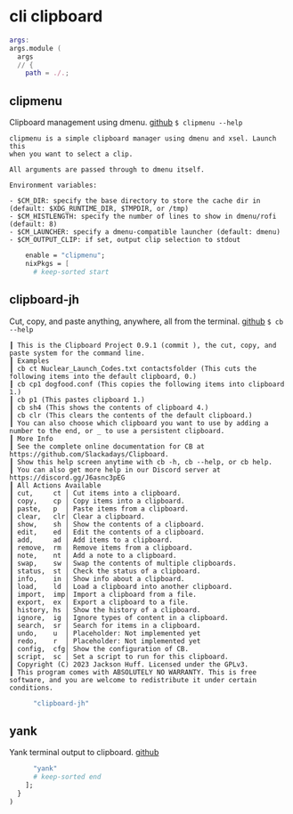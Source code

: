 # cli clipboard

```nix tangle:default.nix
args:
args.module (
  args
  // {
    path = ./.;
```

## clipmenu

Clipboard management using dmenu.
[github](https://github.com/cdown/clipmenu)
`$ clipmenu --help`

```
clipmenu is a simple clipboard manager using dmenu and xsel. Launch this
when you want to select a clip.

All arguments are passed through to dmenu itself.

Environment variables:

- $CM_DIR: specify the base directory to store the cache dir in (default: $XDG_RUNTIME_DIR, $TMPDIR, or /tmp)
- $CM_HISTLENGTH: specify the number of lines to show in dmenu/rofi (default: 8)
- $CM_LAUNCHER: specify a dmenu-compatible launcher (default: dmenu)
- $CM_OUTPUT_CLIP: if set, output clip selection to stdout
```

```nix tangle:default.nix
    enable = "clipmenu";
    nixPkgs = [
      # keep-sorted start
```

## clipboard-jh

Cut, copy, and paste anything, anywhere, all from the terminal.
[github](https://github.com/Slackadays/clipboard)
`$ cb --help`

```
┃ This is the Clipboard Project 0.9.1 (commit ), the cut, copy, and paste system for the command line.
┃ Examples
┃ cb ct Nuclear_Launch_Codes.txt contactsfolder (This cuts the following items into the default clipboard, 0.)
┃ cb cp1 dogfood.conf (This copies the following items into clipboard 1.)
┃ cb p1 (This pastes clipboard 1.)
┃ cb sh4 (This shows the contents of clipboard 4.)
┃ cb clr (This clears the contents of the default clipboard.)
┃ You can also choose which clipboard you want to use by adding a number to the end, or _ to use a persistent clipboard.
┃ More Info
┃ See the complete online documentation for CB at https://github.com/Slackadays/Clipboard.
┃ Show this help screen anytime with cb -h, cb --help, or cb help.
┃ You can also get more help in our Discord server at https://discord.gg/J6asnc3pEG
┃ All Actions Available
┃ cut,     ct │ Cut items into a clipboard.
┃ copy,    cp │ Copy items into a clipboard.
┃ paste,   p  │ Paste items from a clipboard.
┃ clear,   clr│ Clear a clipboard.
┃ show,    sh │ Show the contents of a clipboard.
┃ edit,    ed │ Edit the contents of a clipboard.
┃ add,     ad │ Add items to a clipboard.
┃ remove,  rm │ Remove items from a clipboard.
┃ note,    nt │ Add a note to a clipboard.
┃ swap,    sw │ Swap the contents of multiple clipboards.
┃ status,  st │ Check the status of a clipboard.
┃ info,    in │ Show info about a clipboard.
┃ load,    ld │ Load a clipboard into another clipboard.
┃ import,  imp│ Import a clipboard from a file.
┃ export,  ex │ Export a clipboard to a file.
┃ history, hs │ Show the history of a clipboard.
┃ ignore,  ig │ Ignore types of content in a clipboard.
┃ search,  sr │ Search for items in a clipboard.
┃ undo,    u  │ Placeholder: Not implemented yet
┃ redo,    r  │ Placeholder: Not implemented yet
┃ config,  cfg│ Show the configuration of CB.
┃ script,  sc │ Set a script to run for this clipboard.
┃ Copyright (C) 2023 Jackson Huff. Licensed under the GPLv3.
┃ This program comes with ABSOLUTELY NO WARRANTY. This is free software, and you are welcome to redistribute it under certain conditions.
```

```nix tangle:default.nix
      "clipboard-jh"
```

## yank

Yank terminal output to clipboard.
[github](https://github.com/mptre/yank)

```nix tangle:default.nix
      "yank"
      # keep-sorted end
    ];
  }
)
```
